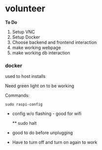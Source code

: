 # volunteer
**To Do**
1. Setup VNC
2. Setup Docker
3. Choose backend and frontend interaction
4. make working webpage
5. make working db interaction 

### docker
used to host installs

Need green light on to be working

Commands:

    sudo raspi-config
- config w/o flashing - good for wifi

    ** sudo halt
- good to do before unplugging
- Have to turn off and turn on again to work
